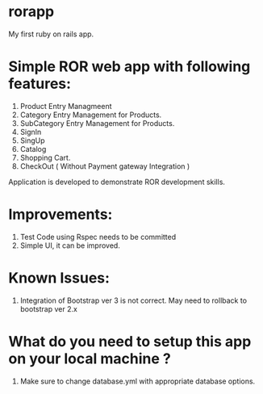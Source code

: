 rorapp
======

My first ruby on rails app.

Simple ROR web app with following features:
================================

1. Product Entry Managmeent
2. Category Entry Management for Products.
3. SubCategory Entry Management for Products.
4. SignIn
5. SingUp
6. Catalog
7. Shopping Cart.
8. CheckOut ( Without Payment gateway Integration )

Application is developed to demonstrate ROR development skills.

Improvements:
========================
1. Test Code using Rspec needs to be committed
2. Simple UI, it can be improved.

Known Issues:
=============================
1. Integration of Bootstrap ver 3 is not correct. May need to rollback to bootstrap ver 2.x

What do you need to setup this app on your local machine ?
================================================
1. Make sure to change database.yml with appropriate database options.








